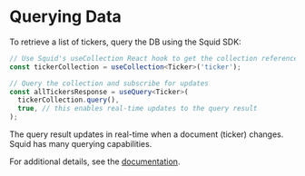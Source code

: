 # Querying Data

To retrieve a list of tickers, query the DB using the Squid SDK:

```typescript
// Use Squid's useCollection React hook to get the collection reference
const tickerCollection = useCollection<Ticker>('ticker');

// Query the collection and subscribe for updates
const allTickersResponse = useQuery<Ticker>(
  tickerCollection.query(),
  true, // this enables real-time updates to the query result
);
```

The query result updates in real-time when a document (ticker) changes. Squid has many querying capabilities.

For additional details, see the  <a target="_blank" href="https://docs.squid.cloud/docs/client-sdk/queries">
documentation</a>.

